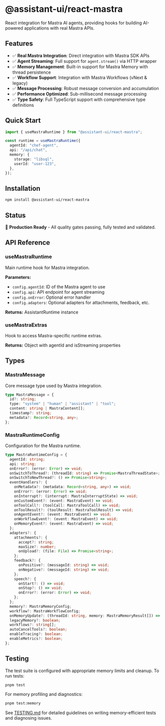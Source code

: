 # @assistant-ui/react-mastra

React integration for Mastra AI agents, providing hooks for building AI-powered applications with real Mastra APIs.

## Features

- ✅ **Real Mastra Integration**: Direct integration with Mastra SDK APIs
- ✅ **Agent Streaming**: Full support for `agent.stream()` via HTTP wrapper
- ✅ **Memory Management**: Built-in support for Mastra Memory with thread persistence
- ✅ **Workflow Support**: Integration with Mastra Workflows (vNext & legacy)
- ✅ **Message Processing**: Robust message conversion and accumulation
- ✅ **Performance Optimized**: Sub-millisecond message processing
- ✅ **Type Safety**: Full TypeScript support with comprehensive type definitions

## Quick Start

```typescript
import { useMastraRuntime } from "@assistant-ui/react-mastra";

const runtime = useMastraRuntime({
  agentId: "chef-agent",
  api: "/api/chat",
  memory: {
    storage: "libsql",
    userId: "user-123",
  },
});
```

## Installation

```bash
npm install @assistant-ui/react-mastra
```

## Status

🎉 **Production Ready** - All quality gates passing, fully tested and validated.

## API Reference

### useMastraRuntime

Main runtime hook for Mastra integration.

**Parameters:**

- `config.agentId`: ID of the Mastra agent to use
- `config.api`: API endpoint for agent streaming
- `config.onError`: Optional error handler
- `config.adapters`: Optional adapters for attachments, feedback, etc.

**Returns:** AssistantRuntime instance

### useMastraExtras

Hook to access Mastra-specific runtime extras.

**Returns:** Object with agentId and isStreaming properties

## Types

### MastraMessage

Core message type used by Mastra integration.

```typescript
type MastraMessage = {
  id?: string;
  type: "system" | "human" | "assistant" | "tool";
  content: string | MastraContent[];
  timestamp?: string;
  metadata?: Record<string, any>;
};
```

### MastraRuntimeConfig

Configuration for the Mastra runtime.

```typescript
type MastraRuntimeConfig = {
  agentId: string;
  api: string;
  onError?: (error: Error) => void;
  onSwitchToThread?: (threadId: string) => Promise<MastraThreadState>;
  onSwitchToNewThread?: () => Promise<string>;
  eventHandlers?: {
    onMetadata?: (metadata: Record<string, any>) => void;
    onError?: (error: Error) => void;
    onInterrupt?: (interrupt: MastraInterruptState) => void;
    onCustomEvent?: (event: MastraEvent) => void;
    onToolCall?: (toolCall: MastraToolCall) => void;
    onToolResult?: (toolResult: MastraToolResult) => void;
    onAgentEvent?: (event: MastraEvent) => void;
    onWorkflowEvent?: (event: MastraEvent) => void;
    onMemoryEvent?: (event: MastraEvent) => void;
  };
  adapters?: {
    attachments?: {
      accept?: string;
      maxSize?: number;
      onUpload?: (file: File) => Promise<string>;
    };
    feedback?: {
      onPositive?: (messageId: string) => void;
      onNegative?: (messageId: string) => void;
    };
    speech?: {
      onStart?: () => void;
      onStop?: () => void;
      onError?: (error: Error) => void;
    };
  };
  memory?: MastraMemoryConfig;
  workflow?: MastraWorkflowConfig;
  onMemoryUpdate?: (threadId: string, memory: MastraMemoryResult[]) => void;
  legacyMemory?: boolean;
  workflows?: string[];
  autoCancelTools?: boolean;
  enableTracing?: boolean;
  enableMetrics?: boolean;
};
```

## Testing

The test suite is configured with appropriate memory limits and cleanup. To run tests:

```bash
pnpm test
```

For memory profiling and diagnostics:

```bash
pnpm test:memory
```

See [TESTING.md](./TESTING.md) for detailed guidelines on writing memory-efficient tests and diagnosing issues.
